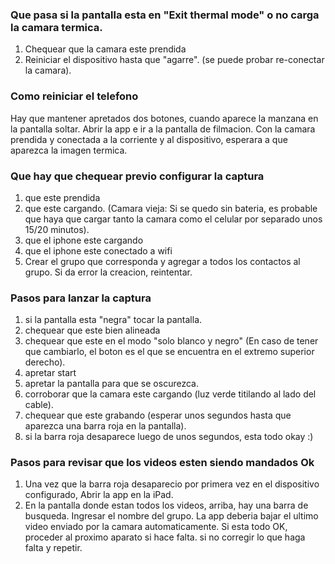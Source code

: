 ### Que pasa si la pantalla esta en "Exit thermal mode" o no carga la camara termica.
1. Chequear que la camara este prendida
2. Reiniciar el dispositivo hasta que "agarre". (se puede probar re-conectar la camara).

### Como reiniciar el telefono
Hay que mantener apretados dos botones, cuando aparece la manzana en la pantalla soltar. Abrir la app e ir a la pantalla de filmacion. Con la camara prendida y conectada a la corriente y al dispositivo, esperara a que aparezca la imagen termica.

### Que hay que chequear previo configurar la captura
1. que este prendida
2. que este cargando. (Camara vieja: Si se quedo sin bateria, es probable que haya que cargar tanto la camara como el celular por separado unos 15/20 minutos).
3. que el iphone este cargando
4. que el iphone este conectado a wifi
5. Crear el grupo que corresponda y agregar a todos los contactos al grupo. Si da error la creacion, reintentar.

### Pasos para lanzar la captura
1. si la pantalla esta "negra" tocar la pantalla.
2. chequear que este bien alineada
3. chequear que este en el modo "solo blanco y negro" (En caso de tener que cambiarlo, el boton es el que se encuentra en el extremo superior derecho).
4. apretar start
5. apretar la pantalla para que se oscurezca.
6. corroborar que la camara este cargando (luz verde titilando al lado del cable).
7. chequear que este grabando (esperar unos segundos hasta que aparezca una barra roja en la pantalla).
8. si la barra roja desaparece luego de unos segundos, esta todo okay :)

### Pasos para revisar que los videos esten siendo mandados Ok
1. Una vez que la barra roja desaparecio por primera vez en el dispositivo configurado, Abrir la app en la iPad.
2. En la pantalla donde estan todos los videos, arriba, hay una barra de busqueda. Ingresar el nombre del grupo. La app deberia bajar el ultimo video enviado por la camara automaticamente. Si esta todo OK, proceder al proximo aparato si hace falta. si no corregir lo que haga falta y repetir.
